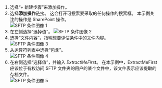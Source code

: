 1. 选择“+ 新建步骤”来添加操作。  
2. 选择**添加操作**链接。 这会打开可搜索要采取的任何操作的搜索框。 本示例关注的操作是 SharePoint 操作。    
   ![SFTP 条件图像 1](./media/connectors-create-api-sftp/condition-1.png)    
3. 在左侧选择“选择值”。 
   ![SFTP 条件图像 2](./media/connectors-create-api-sftp/condition-2.png)    
4. 选择“文件内容”，指明想要评估条件中的文件内容。      
   ![SFTP 条件图像 3](./media/connectors-create-api-sftp/condition-3.png)   
5. 从运算符列表中选择“包含”。       
   ![SFTP 条件图像 4](./media/connectors-create-api-sftp/condition-4.png)   
6. 在右侧选择“选择值”，并输入 *ExtractMeFirst*。 在本示例中，ExtractMeFirst 应该位于有权访问 SFTP 文件夹的用户的某个文件中，该文件表示应该提取的存档文件。  
   ![SFTP 条件图像 5](./media/connectors-create-api-sftp/condition-5.png)   


